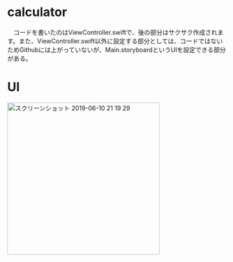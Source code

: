 # calculator
　コードを書いたのはViewController.swiftで、後の部分はサクサク作成されます。また、ViewController.swift以外に設定する部分としては、コードではないためGithubには上がっていないが、Main.storyboardというUIを設定できる部分がある。
 
# UI
 <img width="349" alt="スクリーンショット 2019-06-10 21 19 29" src="https://user-images.githubusercontent.com/42292917/59195084-04185600-8bc6-11e9-9881-98658ab1c2ce.png">
